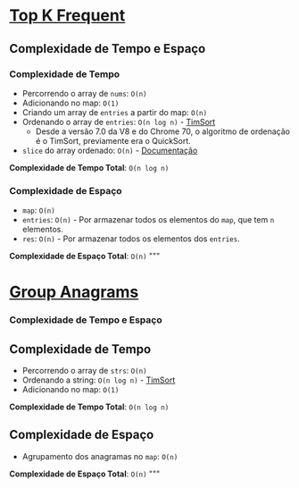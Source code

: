 # [Top K Frequent](https://leetcode.com/problems/top-k-frequent-elements/description/)
## Complexidade de Tempo e Espaço

### Complexidade de Tempo

- Percorrendo o array de `nums`: `O(n)`
- Adicionando no map: `O(1)`
- Criando um array de `entries` a partir do map: `O(n)`
- Ordenando o array de `entries`: `O(n log n)` - [TimSort](https://www.geeksforgeeks.org/timsort/)
  - Desde a versão 7.0 da V8 e do Chrome 70, o algoritmo de ordenação é o TimSort, previamente era o QuickSort.
- `slice` do array ordenado: `O(n)` - [Documentação](https://developer.mozilla.org/en-US/docs/Web/JavaScript/Reference/Global_Objects/Array/slice)

**Complexidade de Tempo Total**: `O(n log n)`

### Complexidade de Espaço

- `map`: `O(n)`
- `entries`: `O(n)` - Por armazenar todos os elementos do `map`, que tem `n` elementos.
- `res`: `O(n)` - Por armazenar todos os elementos dos `entries`.

**Complexidade de Espaço Total**: `O(n)`
"""

# [Group Anagrams](https://leetcode.com/problems/group-anagrams/description/)

### Complexidade de Tempo e Espaço

## Complexidade de Tempo

- Percorrendo o array de `strs`: `O(n)`
- Ordenando a string: `O(n log n)` - [TimSort](https://www.geeksforgeeks.org/timsort/)
- Adicionando no map: `O(1)`

**Complexidade de Tempo Total**: `O(n log n)`

## Complexidade de Espaço

- Agrupamento dos anagramas no `map`: `O(n)`

**Complexidade de Espaço Total**: `O(n)`
"""




